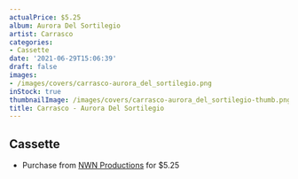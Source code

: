```yaml
---
actualPrice: $5.25
album: Aurora Del Sortilegio
artist: Carrasco
categories:
- Cassette
date: '2021-06-29T15:06:39'
draft: false
images:
- /images/covers/carrasco-aurora_del_sortilegio.png
inStock: true
thumbnailImage: /images/covers/carrasco-aurora_del_sortilegio-thumb.png
title: Carrasco - Aurora Del Sortilegio
---
```


## Cassette
* Purchase from [NWN Productions](http://shop.nwnprod.com/index.php?route=product/product&path=73&product_id=3314&sort=pd.name&order=ASC) for $5.25
